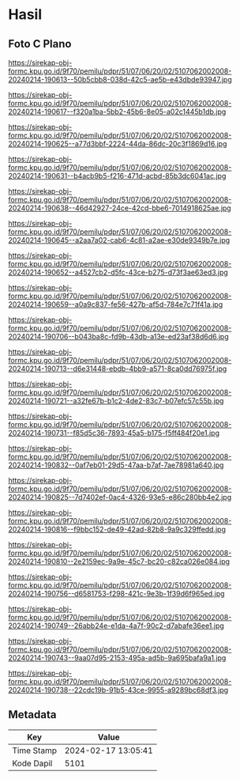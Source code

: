 # Hasil

## Foto C Plano

https://sirekap-obj-formc.kpu.go.id/9f70/pemilu/pdpr/51/07/06/20/02/5107062002008-20240214-190613--50b5cbb8-038d-42c5-ae5b-e43dbde93947.jpg

https://sirekap-obj-formc.kpu.go.id/9f70/pemilu/pdpr/51/07/06/20/02/5107062002008-20240214-190617--f320a1ba-5bb2-45b6-8e05-a02c1445b1db.jpg

https://sirekap-obj-formc.kpu.go.id/9f70/pemilu/pdpr/51/07/06/20/02/5107062002008-20240214-190625--a77d3bbf-2224-44da-86dc-20c3f1869d16.jpg

https://sirekap-obj-formc.kpu.go.id/9f70/pemilu/pdpr/51/07/06/20/02/5107062002008-20240214-190631--b4acb9b5-f216-471d-acbd-85b3dc6041ac.jpg

https://sirekap-obj-formc.kpu.go.id/9f70/pemilu/pdpr/51/07/06/20/02/5107062002008-20240214-190638--46d42927-24ce-42cd-bbe6-7014918625ae.jpg

https://sirekap-obj-formc.kpu.go.id/9f70/pemilu/pdpr/51/07/06/20/02/5107062002008-20240214-190645--a2aa7a02-cab6-4c81-a2ae-e30de9349b7e.jpg

https://sirekap-obj-formc.kpu.go.id/9f70/pemilu/pdpr/51/07/06/20/02/5107062002008-20240214-190652--a4527cb2-d5fc-43ce-b275-d73f3ae63ed3.jpg

https://sirekap-obj-formc.kpu.go.id/9f70/pemilu/pdpr/51/07/06/20/02/5107062002008-20240214-190659--a0a9c837-fe56-427b-af5d-784e7c71f41a.jpg

https://sirekap-obj-formc.kpu.go.id/9f70/pemilu/pdpr/51/07/06/20/02/5107062002008-20240214-190706--b043ba8c-fd9b-43db-a13e-ed23af38d6d6.jpg

https://sirekap-obj-formc.kpu.go.id/9f70/pemilu/pdpr/51/07/06/20/02/5107062002008-20240214-190713--d6e31448-ebdb-4bb9-a571-8ca0dd76975f.jpg

https://sirekap-obj-formc.kpu.go.id/9f70/pemilu/pdpr/51/07/06/20/02/5107062002008-20240214-190721--a32fe67b-b1c2-4de2-83c7-b07efc57c55b.jpg

https://sirekap-obj-formc.kpu.go.id/9f70/pemilu/pdpr/51/07/06/20/02/5107062002008-20240214-190731--f85d5c36-7893-45a5-b175-f5ff484f20e1.jpg

https://sirekap-obj-formc.kpu.go.id/9f70/pemilu/pdpr/51/07/06/20/02/5107062002008-20240214-190832--0af7eb01-29d5-47aa-b7af-7ae78981a640.jpg

https://sirekap-obj-formc.kpu.go.id/9f70/pemilu/pdpr/51/07/06/20/02/5107062002008-20240214-190825--7d7402ef-0ac4-4326-93e5-e86c280bb4e2.jpg

https://sirekap-obj-formc.kpu.go.id/9f70/pemilu/pdpr/51/07/06/20/02/5107062002008-20240214-190816--f9bbc152-de49-42ad-82b8-9a9c329ffedd.jpg

https://sirekap-obj-formc.kpu.go.id/9f70/pemilu/pdpr/51/07/06/20/02/5107062002008-20240214-190810--2e2159ec-9a9e-45c7-bc20-c82ca026e084.jpg

https://sirekap-obj-formc.kpu.go.id/9f70/pemilu/pdpr/51/07/06/20/02/5107062002008-20240214-190756--d6581753-f298-421c-9e3b-1f39d6f965ed.jpg

https://sirekap-obj-formc.kpu.go.id/9f70/pemilu/pdpr/51/07/06/20/02/5107062002008-20240214-190749--26abb24e-e1da-4a7f-90c2-d7abafe36ee1.jpg

https://sirekap-obj-formc.kpu.go.id/9f70/pemilu/pdpr/51/07/06/20/02/5107062002008-20240214-190743--9aa07d95-2153-495a-ad5b-9a695bafa9a1.jpg

https://sirekap-obj-formc.kpu.go.id/9f70/pemilu/pdpr/51/07/06/20/02/5107062002008-20240214-190738--22cdc19b-91b5-43ce-9955-a9289bc68df3.jpg


## Metadata

| Key        | Value               |
| ---------- | ------------------- |
| Time Stamp | 2024-02-17 13:05:41 |
| Kode Dapil | 5101                |



